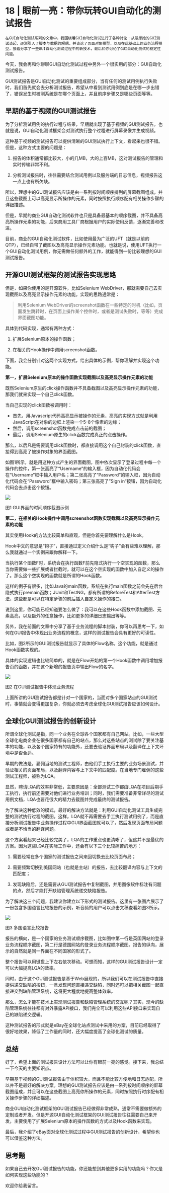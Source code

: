 # 18 | 眼前一亮：带你玩转GUI自动化的测试报告

    在GUI自动化测试系列的文章中，我围绕着GUI自动化测试进行了各种讨论：从最原始的GUI测试谈起，逐渐引入了脚本与数据的解耦，并谈论了页面对象模型，以及在此基础上的业务流程模型，接着分享了一些GUI自动化测试过程中的新技术，最后和你讨论了GUI自动化测试的稳定性问题。

今天，我会再和你聊聊GUI自动化测试过程中另外一个很实用的部分：GUI自动化测试报告。

GUI测试报告是GUI自动化测试的重要组成部分，当有任何的测试用例执行失败时，我们首先就会去分析测试报告，希望从中看到测试用例到底是在哪一步出错了，错误发生时被测系统是在哪个页面上，并且前序步骤又是哪些页面等等。

## 早期的基于视频的GUI测试报告

为了分析测试用例的执行过程与结果，早期就出现了基于视频的GUI测试报告。也就是说，GUI自动化测试框架会对测试执行整个过程进行屏幕录像并生成视频。

这种基于视频的测试报告可以提供清晰的GUI测试执行上下文，看起来也很不错。但是，这种方式主要的问题是：

1.  报告的体积通常都比较大，小的几MB，大的上百MB，这对测试报告的管理和实时传输非常不利。
    
2.  分析测试报告时，往往需要结合测试用例以及服务端的日志信息，视频报告这一点上也有所欠缺。
    

所以，理想中的GUI测试报告应该是由一系列按时间顺序排列的屏幕截图组成，并且这些截图上可以高亮显示所操作的元素，同时按照执行顺序配有相关操作步骤的详细描述。

但是，早期的商业GUI自动化测试软件也只是具备最基本的顺序截图，并不具备高亮所操作元素的功能，后来商用工具厂商根据用户的实际使用反馈，逐渐完善和改进。

目前，商业的GUI自动化测试软件，比如使用最为广泛的UFT（就是以前的QTP），已经自带了截图以及高亮显示操作元素功能。也就是说，使用UFT执行一个GUI自动化测试用例，你无需做任何额外的工作，就能得到一份比较理想的GUI测试报告。

## 开源GUI测试框架的测试报告实现思路

但是，如果你使用的是开源软件，比如Selenium WebDriver，那就需要自己去实现截图以及高亮显示操作元素的功能。实现的思路通常是：

> 利用Selenium WebDriver的screenshot函数在一些特定的时机（比如，页面发生跳转时，在页面上操作某个控件时，或者是测试失败时，等等）完成界面截图功能。

具体到代码实现，通常有两种方式：

1.  扩展Selenium原本的操作函数；
    
2.  在相关的Hook操作中调用screenshot函数。
    

下面，我会分别针对这两个实现方式，给出具体的示例，帮你理解并实现这个功能。

**第一，扩展Selenium原本的操作函数实现截图以及高亮显示操作元素的功能**

既然Selenium原生的click操作函数并不具备截图以及高亮显示操作元素的功能，那我们就来实现一个自己click函数。

当自己实现的click函数被调用时：

*   首先，用Javascript代码高亮显示被操作的元素，高亮的实现方式就是利用JavaScript在对象的边框上渲染一个5-8个像素的边缘；
*   然后，调用screenshot函数完成点击前的截图；
*   最后，调用Selenium原生的click函数完成真正的点击操作。

那么，以后凡是需要调用click函数时，都直接调用这个自己封装的click函数，直接得到高亮了被操作对象的界面截图。

如图1所示，就是用这种方式产生的界面截图，图中依次显示了登录过程中每一个操作的控件，第一张高亮了“Username”的输入框，因为自动化代码会在“Username”框中输入用户名；第二张高亮了“Password”的输入框，因为自动化代码会在“Password”框中输入密码；第三张高亮了”Sign in“按钮，因为自动化代码会去点击这个按钮。

![](https://static001.geekbang.org/resource/image/cd/67/cd6e86a73dc2a13c285f0c94dbe2e367.png)

图1 GUI界面的时间顺序截图示例

**第二，在相关的Hook操作中调用screenshot函数实现截图以及高亮显示操作元素的功能**

其实使用Hook的方法比较简单和直观，但是你首先要理解什么是Hook。

Hook中文的意思是“钩子”，直接通过定义介绍什么是“钩子”会有些难以理解，那么我就通过一个实例来跟你解释一下。

当执行某个函数F时，系统会在执行函数F前先隐式执行一个空实现的函数，那么当你需要做一些扩展或者拦截时，就可以在这个空实现的函数中加入自定义的操作了。那么这个空实现的函数就是所谓的Hook函数。

这样的例子有很多，比如Java的main函数，系统在执行main函数之前会先在后台隐式执行premain函数；JUnit和TestNG，都有所谓的BeforeTest和AfterTest方法，这些都是可以在特定步骤的前后插入自定义操作的接口。

说到这里，你可能已经知道要怎么做了：我可以在这些Hook函数中添加截图、元素高亮，以及额外的任意操作，比如更多的详细日志输出等等。

另外，我在前面的文章中分享了基于业务流程的脚本封装，你可以再思考一下，如何在GUI报告中体现出业务流程的概念，这样的测试报告会具有更好的可读性。

比如，图2所示的GUI测试报告就显示了具体的Flow名称。这个功能，就是通过Hook函数实现的。

具体的实现逻辑也比较简单的，就是在Flow开始的第一个Hook函数中调用增加报告页的函数，并在这个新增的报告页中输出Flow的名字。

![](https://static001.geekbang.org/resource/image/f3/81/f335cb50728cb59ba1597697271d0081.png)

图2 在GUI测试报告中体现业务流程

上面所讲的GUI测试报告都是针对一个国家的，当面对多个国家站点的GUI测试时，事情就会变得更加复杂，你就必须去考虑全球化GUI测试报告应该如何设计。

## 全球化GUI测试报告的创新设计

所谓全球化测试是指，同一个业务在全球各个国家都有自己网站。比如，一些大型全球化电商企业在很多国家都有自己的站点，那么对这些站点的测试除了要关注基本的功能，以及各个国家特有的功能外，还要去验证界面布局以及翻译在上下文环境中是否合适。

早期的做法是，雇佣当地的测试工程师，由他们手工执行主要的业务场景测试，并验证相关的页面布局，以及翻译内容与上下文中的匹配度。在当地专门雇佣的这些测试工程师，被称为LQA。

显然，聘请LQA的效率非常低，主要原因是：全部测试工作都由LQA在项目后期手工执行，执行前还需要对他们进行业务培训；同时，我们需要准备非常详尽的测试用例文档，LQA也要花很大的精力去截图并完成最终的测试报告。

为了解决这种低效的模式，最好的解决方法就是：利用GUI自动化测试工具生成完整的测试执行过程的截图。这样，LQA就不再需要去手工执行测试用例了，而是直接分析测试报告中业务操作过程中GUI界面截图就可以了，然后发现页面布局问题或者是不恰当的翻译问题。

这个方案看起来已经比较完美了，LQA的工作重点也更清晰了，但这并不是最优的方案。因为这些LQA在实际工作中，还会有以下三个比较痛苦的地方：

1.  需要经常在多个国家的测试报告之间来回切换去比较页面布局；
    
2.  需要频繁切换到美国网站（也就是主站）的报告，去比较翻译内容与上下文的匹配度；
    
3.  发现缺陷后，还是需要从GUI测试报告中复制截图，并用图像软件标注有问题的点，然后才能打开缺陷管理系统递交缺陷报告。
    

为了解决这三个问题，我建议你建立以下形式的测试报告。这里有一张图片展示了一份包含多国语言比较报告的示例，听音频的用户可以点击文稿查看如图3所示。

![](https://static001.geekbang.org/resource/image/39/19/393c6ae5fe669e5513da9a2f7588af19.png)

图3 多国语言比较报告

报告的横向，是一个国家的业务测试顺序截图，比如图中第一行是英国网站的登录业务流程顺序截图，第二行是德国网站的登录业务流程顺序截图。报告的纵向，展示的自然就是同一界面在不同国家的形式了。

整个报告可以用键盘上下左右依次移动。可想而知，这样的GUI测试报告设计一定可以大幅提高LQA的效率。

同时，由于这个GUI测试报告是基于Web展现的，所以我们可以在测试报告中直接提供递交缺陷的按钮，一旦发现问题直接递交缺陷，同时还可以把相关截图一起直接递交到缺陷管理系统，这将更大程度地提高整体效率。

那么，怎么才能在技术上实现测试报告和缺陷管理系统的交互呢？其实，现今的缺陷管理系统往往都有对外暴露API接口，我们完全可以利用这些API接口来实现自己的缺陷递交逻辑。

这种测试报告的形式就是eBay在全球化站点测试中采用的方案，目前已经取得了很好地效果，降低了工作量的同时，还大幅度提高了全球化测试的质量。

## 总结

好了，希望上面的测试报告设计方法可以让你有眼前一亮的感觉。接下来，我总结一下今天的主要知识点。

早期基于视频的GUI测试报告由于体积较大，而且不能比较方便地和日志适配，所以并不是最好的解决方案。理想的GUI测试报告应该是由一系列按时间顺序的屏幕截图组成，并且可以在这些截图上高亮你所操作的元素，同时按照执行时序配有相关操作步骤的详细描述。

商业GUI自动化测试框架的GUI测试报告已经做得非常成熟，通常不需要做额外的定制或者开发。但是开源GUI自动化测试框架的GUI测试报告往往需要自己来开发，主要使用了扩展Selenium原本的操作函数的方式以及Hook函数来实现。

最后，我介绍了eBay面对全球化测试过程中GUI测试报告的创新设计，希望你也可以借鉴这种方法。

## 思考题

如果自己去开发GUI测试报告的功能，你还能想到其他更多实用的功能吗？你又是如何实现这些功能的？

欢迎你给我留言。
    